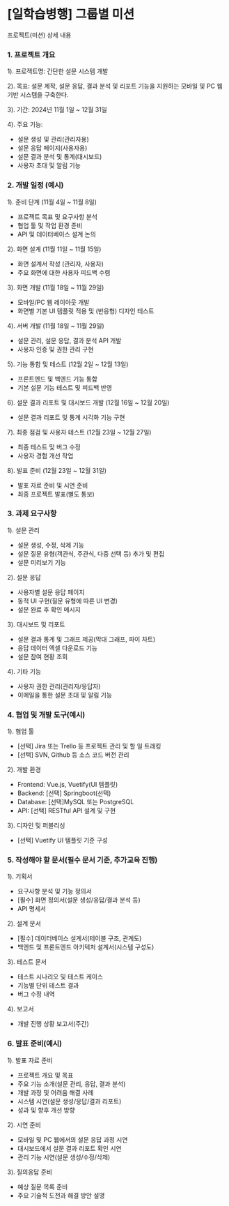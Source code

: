 # [일학습병행] 그룹별 미션
프로젝트(미션) 상세 내용

### 1. 프로젝트 개요

1). 프로젝트명: 간단한 설문 시스템 개발

2). 목표: 설문 제작, 설문 응답, 결과 분석 및 리포트 기능을 지원하는 모바일 및 PC 웹 기반 시스템을 구축한다.

3). 기간: 2024년 11월 1일 ~ 12월 31일

4). 주요 기능:

* 설문 생성 및 관리(관리자용)
* 설문 응답 페이지(사용자용)
* 설문 결과 분석 및 통계(대시보드)
* 사용자 초대 및 알림 기능


### 2. 개발 일정 (예시)

1). 준비 단계 (11월 4일 ~ 11월 8일)
* 프로젝트 목표 및 요구사항 분석
* 협업 툴 및 작업 환경 준비
* API 및 데이터베이스 설계 논의


2). 화면 설계 (11월 11일 ~ 11월 15일)

* 화면 설계서 작성 (관리자, 사용자)
* 주요 화면에 대한 사용자 피드백 수렴


3). 화면 개발 (11월 18일 ~ 11월 29일)

* 모바일/PC 웹 레이아웃 개발
* 화면별 기본 UI 템플릿 적용 및 (반응형) 디자인 테스트
 

4). 서버 개발 (11월 18일 ~ 11월 29일)

* 설문 관리, 설문 응답, 결과 분석 API 개발
* 사용자 인증 및 권한 관리 구현
 

5). 기능 통합 및 테스트 (12월 2일 ~ 12월 13일)

* 프론트엔드 및 백엔드 기능 통합
* 기본 설문 기능 테스트 및 피드백 반영
 

6). 설문 결과 리포트 및 대시보드 개발 (12월 16일 ~ 12월 20일)

* 설문 결과 리포트 및 통계 시각화 기능 구현
 

7). 최종 점검 및 사용자 테스트 (12월 23일 ~ 12월 27일)

* 최종 테스트 및 버그 수정
* 사용자 경험 개선 작업
 

8). 발표 준비 (12월 23일 ~ 12월 31일)

* 발표 자료 준비 및 시연 준비
* 최종 프로젝트 발표(별도 통보)
 

### 3. 과제 요구사항

 

1). 설문 관리

* 설문 생성, 수정, 삭제 기능
* 설문 질문 유형(객관식, 주관식, 다중 선택 등) 추가 및 편집
* 설문 미리보기 기능
 

2). 설문 응답
* 사용자별 설문 응답 페이지
* 동적 UI 구현(질문 유형에 따른 UI 변경)
* 설문 완료 후 확인 메시지
 

3). 대시보드 및 리포트
* 설문 결과 통계 및 그래프 제공(막대 그래프, 파이 차트)
* 응답 데이터 엑셀 다운로드 기능
* 설문 참여 현황 조회
 

4). 기타 기능
* 사용자 권한 관리(관리자/응답자)
* 이메일을 통한 설문 초대 및 알림 기능
 

### 4. 협업 및 개발 도구(예시)

1). 협업 툴
* [선택] Jira 또는 Trello 등 프로젝트 관리 및 할 일 트래킹
* [선택] SVN, Github 등 소스 코드 버전 관리
 

2). 개발 환경
* Frontend: Vue.js, Vuetify(UI 템플릿)
* Backend: [선택] Springboot(선택)
* Database: [선택]MySQL 또는 PostgreSQL
* API: [선택] RESTful API 설계 및 구현
 

3). 디자인 및 퍼블리싱
* [선택] Vuetify UI 템플릿 기준 구성
 
### 5. 작성해야 할 문서(필수 문서 기준, 추가교육 진행)

 

1). 기획서
* 요구사항 분석 및 기능 정의서
* [필수] 화면 정의서(설문 생성/응답/결과 분석 등)
* API 명세서
 

2). 설계 문서
* [필수] 데이터베이스 설계서(테이블 구조, 관계도)
* 백엔드 및 프론트엔드 아키텍처 설계서(시스템 구성도)
 

3). 테스트 문서
* 테스트 시나리오 및 테스트 케이스
* 기능별 단위 테스트 결과
* 버그 수정 내역
 

4). 보고서
* 개발 진행 상황 보고서(주간)
 

### 6. 발표 준비(예시)

1). 발표 자료 준비
* 프로젝트 개요 및 목표
* 주요 기능 소개(설문 관리, 응답, 결과 분석)
* 개발 과정 및 어려움 해결 사례
* 시스템 시연(설문 생성/응답/결과 리포트)
* 성과 및 향후 개선 방향
 

2). 시연 준비
* 모바일 및 PC 웹에서의 설문 응답 과정 시연
* 대시보드에서 설문 결과 리포트 확인 시연
* 관리 기능 시연(설문 생성/수정/삭제)
 

3). 질의응답 준비
* 예상 질문 목록 준비
* 주요 기술적 도전과 해결 방안 설명
